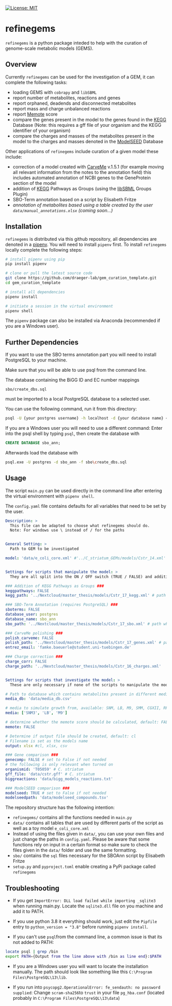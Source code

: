 [![License: MIT](https://img.shields.io/badge/License-MIT-yellow.svg)](https://opensource.org/licenses/MIT)
# refinegems
`refinegems` is a python package inteded to help with the curation of genome-scale metabolic models (GEMS).

## Overview

Currently `refinegems` can be used for the investigation of a GEM, it can complete the following tasks:
- loading GEMS with `cobrapy` and `libSBML`
- report number of metabolites, reactions and genes
- report orphaned, deadends and disconnected metabolites
- report mass and charge unbalanced reactions
- report [Memote](https://memote.readthedocs.io/en/latest/index.html) score
- compare the genes present in the model to the genes found in the [KEGG](https://www.genome.jp/kegg/kegg1.html) Database (Note: this requires a gff file of your organism and the KEGG identifier of your organism)
- compare the charges and masses of the metabolites present in the model to the charges and masses denoted in the [ModelSEED](https://modelseed.org/) Database

Other applications of `refinegems` include curation of a given model these include:
- correction of a model created with [CarveMe](https://github.com/cdanielmachado/carveme) v.1.5.1 (for example moving all relevant information from the notes to the annotation field) this includes automated annotation of NCBI genes to the GeneProtein section of the model
- addition of [KEGG](https://www.genome.jp/kegg/kegg1.html) Pathways as Groups (using the [libSBML](https://synonym.caltech.edu/software/libsbml/5.18.0/docs/formatted/python-api/classlibsbml_1_1_groups_model_plugin.html) Groups Plugin)
- SBO-Term annotation based on a script by Elisabeth Fritze
- *annotation of metabolites based using a table created by the user `data/manual_annotations.xlsx` (coming soon...)*

## Installation

`refinegems` is distributed via this github repository, all dependencies are denoted in a [pipenv](https://pipenv.pypa.io/en/latest/). You will need to install `pipenv` first. To install `refinegems` locally complete the following steps:

```bash
# install pipenv using pip
pip install pipenv

# clone or pull the latest source code
git clone https://github.com/draeger-lab/gem_curation_template.git
cd gem_curation_template

# install all dependencies
pipenv install

# initiate a session in the virtual environment
pipenv shell

```
The `pipenv` package can also be installed via Anaconda (recommended if you are a Windows user).

## Further Dependencies

If you want to use the SBO terms annotation part you will need to install PostgreSQL to your machine.

Make sure that you will be able to use psql from the command line. 

The database containing the BiGG ID and EC number mappings
```
sbo/create_dbs.sql
```
must be imported to a local PostgreSQL database to a selected user. 

You can use the following command, run it from this directory:
```bash
psql -U {your postgres username} -h localhost -d {your database name} < sbo/create_dbs.sql 
```

If you are a Windows user you will need to use a different command:
Enter into the psql shell by typing `psql`, then create the database with
```sql
CREATE DATABASE sbo_ann;
```
Afterwards load the database with
```bash
psql.exe -U postgres -d sbo_ann -f sbo\create_dbs.sql
```

## Usage
The script `main.py` can be used directly in the command line after entering the virtual environment with `pipenv shell`.

The `config.yaml` file contains defaults for all variables that need to be set by the user. 

```yaml
Description: > 
  This file can be adapted to choose what refinegems should do.
  Note: For windows use \ instead of / for the paths


General Setting: >
  Path to GEM to be investigated

model: 'data/e_coli_core.xml' #'../C_striatum_GEMs/models/Cstr_14.xml'


Settings for scripts that manipulate the model: >
  They are all split into the ON / OFF switch (TRUE / FALSE) and additional settings like a path to where the new model should be saved.

### Addition of KEGG Pathways as Groups ###
keggpathways: FALSE
kegg_path: '../Nextcloud/master_thesis/models/Cstr_17_kegg.xml' # path where to save model with KEGG Groups

### SBO-Term Annotation (requires PostgreSQL) ###
sboterms: FALSE
database_user: postgres
database_name: sbo_ann
sbo_path: '../Nextcloud/master_thesis/models/Cstr_17_sbo.xml' # path where to save model with sbo terms

### CarveMe polishing ###
polish_carveme: FALSE
polish_path: '../Nextcloud/master_thesis/models/Cstr_17_genes.xml' # path where to save the polished model
entrez_email: 'famke.baeuerle@student.uni-tuebingen.de'

### Charge correction ###
charge_corr: FALSE
charge_path: '../Nextcloud/master_thesis/models/Cstr_16_charges.xml'


Settings for scripts that investigate the model: >
  These are only necessary if none of the scripts to manipulate the model are used.

# Path to database which contains metabolites present in different media
media_db: 'data/media_db.csv' 

# media to simulate growth from, available: SNM, LB, M9, SMM, CGXII, RPMI
media: ['SNM3', 'LB', 'M9']

# determine whether the memote score should be calculated, default: FALSE
memote: FALSE

# Determine if output file should be created, default: cl
# Filename is set as the models name
output: xlsx #cl, xlsx, csv 

### Gene comparison ###
genecomp: FALSE # set to False if not needed
# the following is only relevant when turned on
organismid: 'T05059' # C. striatum
gff_file: 'data/cstr.gff' # C. striatum
biggreactions: 'data/bigg_models_reactions.txt'

### ModelSEED comparison ###
modelseed: TRUE # set to False if not needed
modelseedpath: 'data/modelseed_compounds.tsv'
```

The repository structure has the following intention:
* `refinegems/` contains all the functions needed in `main.py` 
* `data/` contains all tables that are used by different parts of the script as well as a toy model `e_coli_core.xml`
* Instead of using the files given in `data/`, you can use your own files and just change the paths in `config.yaml`. Please be aware that some functions rely on input in a certain format so make sure to check the files given in the `data/` folder and use the same formatting.
* `sbo/` contains the `sql` files necessary for the SBOAnn script by Elisabeth Fritze
* `setup.py` and `pyproject.toml` enable creating a PyPi package called `refinegems`

## Troubleshooting

* If you get `ImportError: DLL load failed while importing _sqlite3` when running main.py. Locate the `sqlite3.dll` file on you machine and add it to PATH.

* If you use python 3.8 it everything should work, just edit the `Pipfile` entry to `python_version = "3.8"` before running `pipenv install`.

* If you can't use `psql`from the command line, a common issue is that its not added to PATH:
```bash
locate psql | grep /bin
export PATH={Output from the line above with /bin as line end}:$PATH
```
* If you are a Windows user you will want to locate the installation manually. The path should look like something like this
`C:\Program Files\PostgreSQL\13\lib`.

* If you run into `psycopg2.OperationalError: fe_sendauth: no password supplied`: Change `scram-sha256`to `trust` in your file `pg_hba.conf` (located probably in `C:\Program Files\PostgreSQL\13\data`) 
